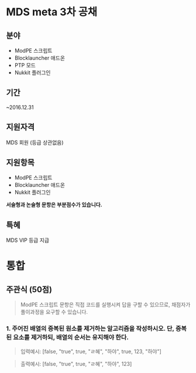 # MDS meta 3차 공채

## 분야
* ModPE 스크립트
* Blocklauncher 애드온
* PTP 모드
* Nukkit 플러그인

## 기간
~2016.12.31

## 지원자격
MDS 회원 (등급 상관없음)

## 지원항목
* ModPE 스크립트
* Blocklauncher 애드온
* Nukkit 플러그인

**서술형과 논술형 문항은 부분점수가 있습니다.**

## 특혜
MDS VIP 등급 지급



# 통합
## 주관식 (50점)
> ModPE 스크립트 문항은 직접 코드를 실행시켜 답을 구할 수 있으므로, 채점자가 풀이과정을 요구할 수 있습니다.

### 1. 주어진 배열의 중복된 원소를 제거하는 알고리즘을 작성하시오. 단, 중복된 요소를 제거하되, 배열의 순서는 유지해야 한다.
> 입력예시: [false, "true", true, "ㄹ혜", "하야", true, 123, "하야"]

> 출력예시: [false, "true", true, "ㄹ혜", "하야", 123]